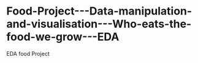 # Food-Project---Data-manipulation-and-visualisation---Who-eats-the-food-we-grow---EDA
EDA food Project
